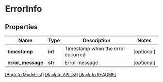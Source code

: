 # ErrorInfo

## Properties
Name | Type | Description | Notes
------------ | ------------- | ------------- | -------------
**timestamp** | **int** | Timestamp when the error occurred | [optional] 
**error_message** | **str** | Error message | [optional] 

[[Back to Model list]](../README.md#documentation-for-models) [[Back to API list]](../README.md#documentation-for-api-endpoints) [[Back to README]](../README.md)

